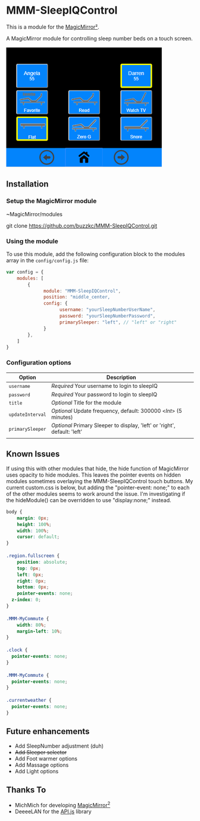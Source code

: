 # MMM-SleepIQControl
This is a module for the [MagicMirror²](https://github.com/MichMich/MagicMirror/).

A MagicMirror module for controlling sleep number beds on a touch screen.

![](./images/MMM-SleepIQControl.png)


## Installation
### Setup the MagicMirror module
~MagicMirror/modules

git clone https://github.com/buzzkc/MMM-SleepIQControl.git


### Using the module

To use this module, add the following configuration block to the modules array in the `config/config.js` file:
```js
var config = {
    modules: [
        {
              module: "MMM-SleepIQControl",
              position: "middle_center,
              config: {
                    username: "yourSleepNumberUserName",
                    password: "yourSleepNumberPassword",
                    primarySleeper: "left", // "left" or "right"
              }
        },
    ]
}
```

### Configuration options

| Option            | Description
|-----------------  |-----------
| `username`        | *Required* Your username to login to sleepIQ
| `password`        | *Required* Your password to login to sleepIQ
| `title`           | *Optional* Title for the module
| `updateInterval`  | *Optional* Update frequency, default: 300000 <*Int*> (5 minutes)
| `primarySleeper`  | *Optional* Primary Sleeper to display, 'left' or 'right', default: 'left' 
|                   |

## Known Issues
If using this with other modules that hide, the hide function of MagicMirror uses opacity to hide modules. This leaves the pointer events on hidden modules sometimes overlaying the MMM-SleepIQControl touch buttons. My current custom.css is below, but adding the "pointer-event: none;" to each of the other modules seems to work around the issue. I'm investigating if the hideModule() can be overridden to use "display:none;" instead.
```css
body {
    margin: 0px;
    height: 100%;
    width: 100%;
    cursor: default;
}

.region.fullscreen {
	position: absolute;
	top: 0px;
	left: 0px;
	right: 0px;
	bottom: 0px;
	pointer-events: none;
  z-index: 0;
}

.MMM-MyCommute {
	width: 80%;
	margin-left: 10%;
}

.clock {
  pointer-events: none;
}

.MMM-MyCommute {
  pointer-events: none;
}

.currentweather {
  pointer-events: none;
}
```

## Future enhancements
* Add SleepNumber adjustment (duh)
* ~~Add Sleeper selector~~
* Add Foot warmer options
* Add Massage options
* Add Light options

## Thanks To
* MichMich for developing [MagicMirror<sup>2</sup>](https://github.com/MichMich/MagicMirror)
* DeeeeLAN for the [API.js](https://github.com/DeeeeLAN/homebridge-sleepiq/blob/master/API.js) library 
